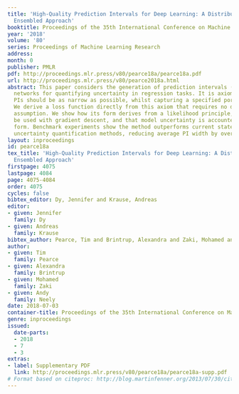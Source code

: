 ```yaml
---
title: 'High-Quality Prediction Intervals for Deep Learning: A Distribution-Free,
  Ensembled Approach'
booktitle: Proceedings of the 35th International Conference on Machine Learning
year: '2018'
volume: '80'
series: Proceedings of Machine Learning Research
address: 
month: 0
publisher: PMLR
pdf: http://proceedings.mlr.press/v80/pearce18a/pearce18a.pdf
url: http://proceedings.mlr.press/v80/pearce2018a.html
abstract: This paper considers the generation of prediction intervals (PIs) by neural
  networks for quantifying uncertainty in regression tasks. It is axiomatic that high-quality
  PIs should be as narrow as possible, whilst capturing a specified portion of data.
  We derive a loss function directly from this axiom that requires no distributional
  assumption. We show how its form derives from a likelihood principle, that it can
  be used with gradient descent, and that model uncertainty is accounted for in ensembled
  form. Benchmark experiments show the method outperforms current state-of-the-art
  uncertainty quantification methods, reducing average PI width by over 10%.
layout: inproceedings
id: pearce18a
tex_title: 'High-Quality Prediction Intervals for Deep Learning: A Distribution-Free,
  Ensembled Approach'
firstpage: 4075
lastpage: 4084
page: 4075-4084
order: 4075
cycles: false
bibtex_editor: Dy, Jennifer and Krause, Andreas
editor:
- given: Jennifer
  family: Dy
- given: Andreas
  family: Krause
bibtex_author: Pearce, Tim and Brintrup, Alexandra and Zaki, Mohamed and Neely, Andy
author:
- given: Tim
  family: Pearce
- given: Alexandra
  family: Brintrup
- given: Mohamed
  family: Zaki
- given: Andy
  family: Neely
date: 2018-07-03
container-title: Proceedings of the 35th International Conference on Machine Learning
genre: inproceedings
issued:
  date-parts:
  - 2018
  - 7
  - 3
extras:
- label: Supplementary PDF
  link: http://proceedings.mlr.press/v80/pearce18a/pearce18a-supp.pdf
# Format based on citeproc: http://blog.martinfenner.org/2013/07/30/citeproc-yaml-for-bibliographies/
---
```


